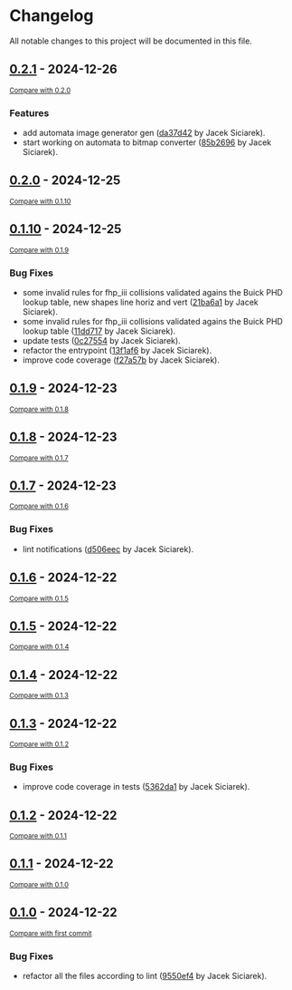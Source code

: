 # Changelog

All notable changes to this project will be documented in this file.

<!-- insertion marker -->
## [0.2.1](https://github.com/siciarek/lgca/releases/tag/0.2.1) - 2024-12-26

<small>[Compare with 0.2.0](https://github.com/siciarek/lgca/compare/0.2.0...0.2.1)</small>

### Features

- add automata image generator gen ([da37d42](https://github.com/siciarek/lgca/commit/da37d42b6533cb856c30f969f78de81da4c6c360) by Jacek Siciarek).
- start working on automata to bitmap converter ([85b2696](https://github.com/siciarek/lgca/commit/85b26967426492fd2861814c3311a3524706ac09) by Jacek Siciarek).

## [0.2.0](https://github.com/siciarek/lgca/releases/tag/0.2.0) - 2024-12-25

<small>[Compare with 0.1.10](https://github.com/siciarek/lgca/compare/0.1.10...0.2.0)</small>

## [0.1.10](https://github.com/siciarek/lgca/releases/tag/0.1.10) - 2024-12-25

<small>[Compare with 0.1.9](https://github.com/siciarek/lgca/compare/0.1.9...0.1.10)</small>

### Bug Fixes

- some invalid rules for fhp_iii collisions validated agains the Buick PHD lookup table, new shapes line horiz and vert ([21ba6a1](https://github.com/siciarek/lgca/commit/21ba6a172f0165aafa1daa47b313eead438bcd5e) by Jacek Siciarek).
- some invalid rules for fhp_iii collisions validated agains the Buick PHD lookup table ([11dd717](https://github.com/siciarek/lgca/commit/11dd717885a13469a77d6a9ec5e781c6f1478f66) by Jacek Siciarek).
- update tests ([0c27554](https://github.com/siciarek/lgca/commit/0c2755471991233baa171b670af9e9aebf92ab83) by Jacek Siciarek).
- refactor the entrypoint ([13f1af6](https://github.com/siciarek/lgca/commit/13f1af6f8e1f2924854e707efff78426bb2f0ed8) by Jacek Siciarek).
- improve code coverage ([f27a57b](https://github.com/siciarek/lgca/commit/f27a57bf1c6aa88b0a5d99f1577c1eee478ae0e9) by Jacek Siciarek).

## [0.1.9](https://github.com/siciarek/lgca/releases/tag/0.1.9) - 2024-12-23

<small>[Compare with 0.1.8](https://github.com/siciarek/lgca/compare/0.1.8...0.1.9)</small>

## [0.1.8](https://github.com/siciarek/lgca/releases/tag/0.1.8) - 2024-12-23

<small>[Compare with 0.1.7](https://github.com/siciarek/lgca/compare/0.1.7...0.1.8)</small>

## [0.1.7](https://github.com/siciarek/lgca/releases/tag/0.1.7) - 2024-12-23

<small>[Compare with 0.1.6](https://github.com/siciarek/lgca/compare/0.1.6...0.1.7)</small>

### Bug Fixes

- lint notifications ([d506eec](https://github.com/siciarek/lgca/commit/d506eec89c8b8af11d4fdc1b9eb57478959937ff) by Jacek Siciarek).

## [0.1.6](https://github.com/siciarek/lgca/releases/tag/0.1.6) - 2024-12-22

<small>[Compare with 0.1.5](https://github.com/siciarek/lgca/compare/0.1.5...0.1.6)</small>

## [0.1.5](https://github.com/siciarek/lgca/releases/tag/0.1.5) - 2024-12-22

<small>[Compare with 0.1.4](https://github.com/siciarek/lgca/compare/0.1.4...0.1.5)</small>

## [0.1.4](https://github.com/siciarek/lgca/releases/tag/0.1.4) - 2024-12-22

<small>[Compare with 0.1.3](https://github.com/siciarek/lgca/compare/0.1.3...0.1.4)</small>

## [0.1.3](https://github.com/siciarek/lgca/releases/tag/0.1.3) - 2024-12-22

<small>[Compare with 0.1.2](https://github.com/siciarek/lgca/compare/0.1.2...0.1.3)</small>

### Bug Fixes

- improve code coverage in tests ([5362da1](https://github.com/siciarek/lgca/commit/5362da11b25ffeb5927cd224118b37d544222e39) by Jacek Siciarek).

## [0.1.2](https://github.com/siciarek/lgca/releases/tag/0.1.2) - 2024-12-22

<small>[Compare with 0.1.1](https://github.com/siciarek/lgca/compare/0.1.1...0.1.2)</small>

## [0.1.1](https://github.com/siciarek/lgca/releases/tag/0.1.1) - 2024-12-22

<small>[Compare with 0.1.0](https://github.com/siciarek/lgca/compare/0.1.0...0.1.1)</small>

## [0.1.0](https://github.com/siciarek/lgca/releases/tag/0.1.0) - 2024-12-22

<small>[Compare with first commit](https://github.com/siciarek/lgca/compare/dc97d553495089fbe14ea836e2008177ec851658...0.1.0)</small>

### Bug Fixes

- refactor all the files according to lint ([9550ef4](https://github.com/siciarek/lgca/commit/9550ef412cf72099f2943b2142863f19d22562a3) by Jacek Siciarek).
